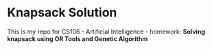 # Knapsack Solution
This is my repo for CS106 - Artificial Intelligence - homework: **Solving knapsack using OR Tools and Genetic Algorithm**
